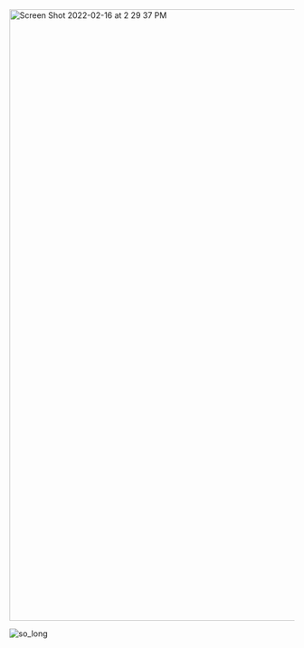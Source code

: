 <img width="1081" alt="Screen Shot 2022-02-16 at 2 29 37 PM" src="https://user-images.githubusercontent.com/79366498/154257588-940d53da-26c6-4028-958f-15ad7962aabc.png">

![so_long](https://user-images.githubusercontent.com/79366498/154249640-d64393b7-059e-4a75-b10f-4b9a402f082d.gif)
